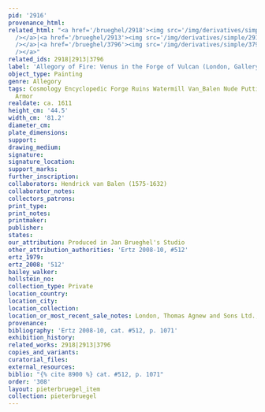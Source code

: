 ```yaml
---
pid: '2916'
provenance_html:
related_html: "<a href='/brueghel/2918'><img src='/img/derivatives/simple/2918/thumbnail.jpg'
  /></a>|<a href='/brueghel/2913'><img src='/img/derivatives/simple/2913/thumbnail.jpg'
  /></a>|<a href='/brueghel/3796'><img src='/img/derivatives/simple/3796/thumbnail.jpg'
  /></a>"
related_ids: 2918|2913|3796
label: 'Allegory of Fire: Venus in the Forge of Vulcan (London, Gallery Agnew)'
object_type: Painting
genre: Allegory
tags: Cosmology Encyclopedic Forge Ruins Watermill Van_Balen Nude Putti Landscape
  Armor
realdate: ca. 1611
height_cm: '44.5'
width_cm: '81.2'
diameter_cm:
plate_dimensions:
support:
drawing_medium:
signature:
signature_location:
support_marks:
further_inscription:
collaborators: Hendrick van Balen (1575-1632)
collaborator_notes:
collectors_patrons:
print_type:
print_notes:
printmaker:
publisher:
states:
our_attribution: Produced in Jan Brueghel's Studio
other_attribution_authorities: 'Ertz 2008-10, #512'
ertz_1979:
ertz_2008: '512'
bailey_walker:
hollstein_no:
collection_type: Private
location_country:
location_city:
location_collection:
location_or_most_recent_sale_notes: London, Thomas Agnew and Sons Ltd., 1980
provenance:
bibliography: 'Ertz 2008-10, cat. #512, p. 1071'
exhibition_history:
related_works: 2918|2913|3796
copies_and_variants:
curatorial_files:
external_resources:
biblio: "{% cite 8900 %} cat. #512, p. 1071"
order: '308'
layout: pieterbruegel_item
collection: pieterbruegel
---
```

